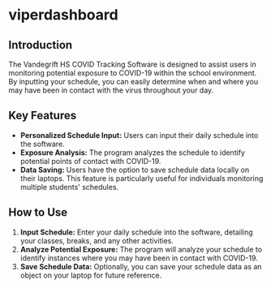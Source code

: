 # viperdashboard
 
## Introduction

The Vandegrift HS COVID Tracking Software is designed to assist users in monitoring potential exposure to COVID-19 within the school environment. By inputting your schedule, you can easily determine when and where you may have been in contact with the virus throughout your day.

## Key Features

- **Personalized Schedule Input:** Users can input their daily schedule into the software.
- **Exposure Analysis:** The program analyzes the schedule to identify potential points of contact with COVID-19.
- **Data Saving:** Users have the option to save schedule data locally on their laptops. This feature is particularly useful for individuals monitoring multiple students' schedules.

## How to Use

1. **Input Schedule:** Enter your daily schedule into the software, detailing your classes, breaks, and any other activities.
2. **Analyze Potential Exposure:** The program will analyze your schedule to identify instances where you may have been in contact with COVID-19.
3. **Save Schedule Data:** Optionally, you can save your schedule data as an object on your laptop for future reference.
